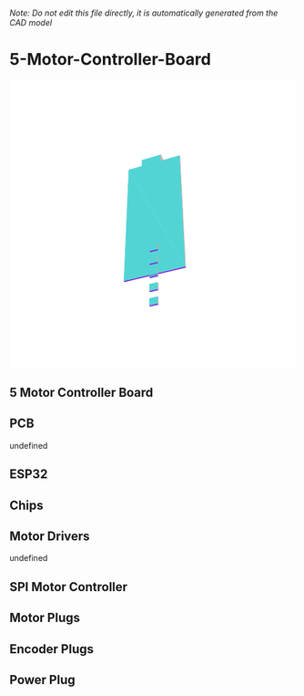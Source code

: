 ###### Note: Do not edit this file directly, it is automatically generated from the CAD model

# 5-Motor-Controller-Board

![](/project.svg)

## 5 Motor Controller Board


## PCB


undefined


## ESP32


## Chips


## Motor Drivers


undefined


## SPI Motor Controller


## Motor Plugs


## Encoder Plugs


## Power Plug



